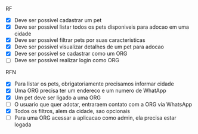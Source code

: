 RF
- [x] Deve ser possivel cadastrar um pet
- [x] Deve ser possivel listar todos os pets disponiveis para adocao em uma cidade
- [x] Deve ser possivel filtrar pets por suas caracteristicas
- [x] Deve ser possivel visualizar detalhes de um pet para adocao
- [x] Deve ser possivel se cadastrar como um ORG
- [ ] Deve ser possivel realizar login como ORG

RFN
- [x] Para listar os pets, obrigatoriamente precisamos informar cidade
- [x] Uma ORG precisa ter um endereco e um numero de WhatApp
- [x] Um pet deve ser ligado a uma ORG
- [ ] O usuario que quer adotar, entraraem contato com a ORG via WhatsApp
- [x] Todos os filtros, alem da cidade, sao opcionais
- [ ] Para uma ORG acessar a aplicacao como admin, ela precisa estar logada
